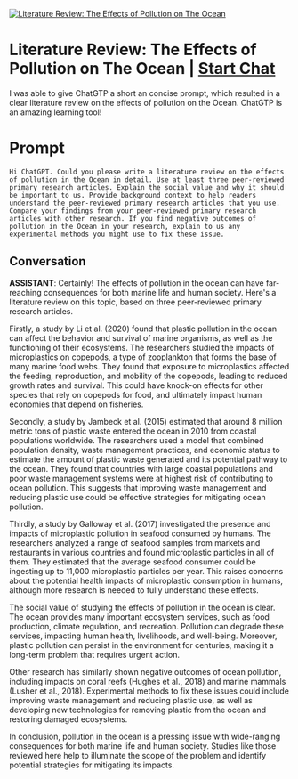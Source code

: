 
[![Literature Review: The Effects of Pollution on The Ocean](https://flow-prompt-covers.s3.us-west-1.amazonaws.com/icon/illustrative/illus_7.png)](https://gptcall.net/chat.html?data=%7B%22contact%22%3A%7B%22id%22%3A%22rEL4Jn_K-cxKbi9TTGF5y%22%2C%22flow%22%3Atrue%7D%7D)
# Literature Review: The Effects of Pollution on The Ocean | [Start Chat](https://gptcall.net/chat.html?data=%7B%22contact%22%3A%7B%22id%22%3A%22rEL4Jn_K-cxKbi9TTGF5y%22%2C%22flow%22%3Atrue%7D%7D)
I was able to give ChatGTP a short an concise prompt, which resulted in a clear literature review on the effects of pollution on the Ocean. ChatGTP is an amazing learning tool!

# Prompt

```
Hi ChatGPT. Could you please write a literature review on the effects of pollution in the Ocean in detail. Use at least three peer-reviewed primary research articles. Explain the social value and why it should be important to us. Provide background context to help readers understand the peer-reviewed primary research articles that you use. Compare your findings from your peer-reviewed primary research articles with other research. If you find negative outcomes of pollution in the Ocean in your research, explain to us any experimental methods you might use to fix these issue. 
```

## Conversation

**ASSISTANT**: Certainly! The effects of pollution in the ocean can have far-reaching consequences for both marine life and human society. Here's a literature review on this topic, based on three peer-reviewed primary research articles.



Firstly, a study by Li et al. (2020) found that plastic pollution in the ocean can affect the behavior and survival of marine organisms, as well as the functioning of their ecosystems. The researchers studied the impacts of microplastics on copepods, a type of zooplankton that forms the base of many marine food webs. They found that exposure to microplastics affected the feeding, reproduction, and mobility of the copepods, leading to reduced growth rates and survival. This could have knock-on effects for other species that rely on copepods for food, and ultimately impact human economies that depend on fisheries.



Secondly, a study by Jambeck et al. (2015) estimated that around 8 million metric tons of plastic waste entered the ocean in 2010 from coastal populations worldwide. The researchers used a model that combined population density, waste management practices, and economic status to estimate the amount of plastic waste generated and its potential pathway to the ocean. They found that countries with large coastal populations and poor waste management systems were at highest risk of contributing to ocean pollution. This suggests that improving waste management and reducing plastic use could be effective strategies for mitigating ocean pollution.



Thirdly, a study by Galloway et al. (2017) investigated the presence and impacts of microplastic pollution in seafood consumed by humans. The researchers analyzed a range of seafood samples from markets and restaurants in various countries and found microplastic particles in all of them. They estimated that the average seafood consumer could be ingesting up to 11,000 microplastic particles per year. This raises concerns about the potential health impacts of microplastic consumption in humans, although more research is needed to fully understand these effects.



The social value of studying the effects of pollution in the ocean is clear. The ocean provides many important ecosystem services, such as food production, climate regulation, and recreation. Pollution can degrade these services, impacting human health, livelihoods, and well-being. Moreover, plastic pollution can persist in the environment for centuries, making it a long-term problem that requires urgent action.



Other research has similarly shown negative outcomes of ocean pollution, including impacts on coral reefs (Hughes et al., 2018) and marine mammals (Lusher et al., 2018). Experimental methods to fix these issues could include improving waste management and reducing plastic use, as well as developing new technologies for removing plastic from the ocean and restoring damaged ecosystems.



In conclusion, pollution in the ocean is a pressing issue with wide-ranging consequences for both marine life and human society. Studies like those reviewed here help to illuminate the scope of the problem and identify potential strategies for mitigating its impacts.



